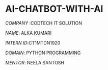 # AI-CHATBOT-WITH-AI

*COMPANY* :CODTECH IT SOLUTION

*NAME*: ALKA KUMARI

*INTERN ID*:CT1MTDN1920

*DOMAIN*: PYTHON PROGRAMMING

*MENTOR*: NEELA SANTOSH
